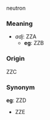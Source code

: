 neutron
### Meaning
+ _adj_: ZZA
    + __eg__: ZZB

### Origin

ZZC

### Synonym

__eg__: ZZD

+ ZZE


